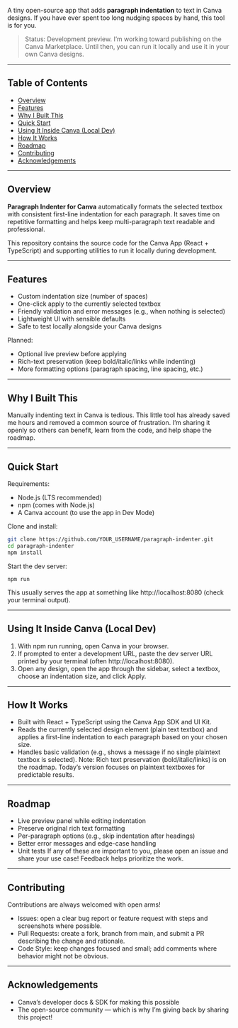 A tiny open-source app that adds **paragraph indentation** to text in Canva designs. If you have ever spent too long nudging spaces by hand, this tool is for you.

> Status: Development preview. I’m working toward publishing on the Canva Marketplace. Until then, you can run it locally and use it in your own Canva designs.

---

## Table of Contents
- [Overview](#overview)
- [Features](#features)
- [Why I Built This](#why-i-built-this)
- [Quick Start](#quick-start)
- [Using It Inside Canva (Local Dev)](#using-it-inside-canva-local-dev)
- [How It Works](#how-it-works)
- [Roadmap](#roadmap)
- [Contributing](#contributing)
- [Acknowledgements](#acknowledgements)

---

## Overview

**Paragraph Indenter for Canva** automatically formats the selected textbox with consistent first-line indentation for each paragraph. It saves time on repetitive formatting and helps keep multi-paragraph text readable and professional.

This repository contains the source code for the Canva App (React + TypeScript) and supporting utilities to run it locally during development.

---

## Features

- Custom indentation size (number of spaces)
- One-click apply to the currently selected textbox
- Friendly validation and error messages (e.g., when nothing is selected)
- Lightweight UI with sensible defaults
- Safe to test locally alongside your Canva designs

Planned:
- Optional live preview before applying
- Rich-text preservation (keep bold/italic/links while indenting)
- More formatting options (paragraph spacing, line spacing, etc.)

---

## Why I Built This

Manually indenting text in Canva is tedious. This little tool has already saved me hours and removed a common source of frustration. I’m sharing it openly so others can benefit, learn from the code, and help shape the roadmap.

---

## Quick Start

Requirements:
- Node.js (LTS recommended)
- npm (comes with Node.js)
- A Canva account (to use the app in Dev Mode)

Clone and install:
```bash
git clone https://github.com/YOUR_USERNAME/paragraph-indenter.git
cd paragraph-indenter
npm install
```

Start the dev server:
```
npm run
```
This usually serves the app at something like http://localhost:8080 (check your terminal output).

---

## Using It Inside Canva (Local Dev)

1. With npm run running, open Canva in your browser.
2. If prompted to enter a development URL, paste the dev server URL printed by your terminal (often http://localhost:8080).
3. Open any design, open the app through the sidebar, select a textbox, choose an indentation size, and click Apply.

---

## How It Works

- Built with React + TypeScript using the Canva App SDK and UI Kit.
- Reads the currently selected design element (plain text textbox) and applies a first-line indentation to each paragraph based on your chosen size.
- Handles basic validation (e.g., shows a message if no single plaintext textbox is selected).
Note: Rich text preservation (bold/italic/links) is on the roadmap. Today’s version focuses on plaintext textboxes for predictable results.

---

## Roadmap

- Live preview panel while editing indentation
- Preserve original rich text formatting
- Per-paragraph options (e.g., skip indentation after headings)
- Better error messages and edge-case handling
- Unit tests
If any of these are important to you, please open an issue and share your use case! Feedback helps prioritize the work.

---

## Contributing

Contributions are always welcomed with open arms!

- Issues: open a clear bug report or feature request with steps and screenshots where possible.
- Pull Requests: create a fork, branch from main, and submit a PR describing the change and rationale.
- Code Style: keep changes focused and small; add comments where behavior might not be obvious.

---

## Acknowledgements

- Canva’s developer docs & SDK for making this possible
- The open-source community — which is why I’m giving back by sharing this project!
